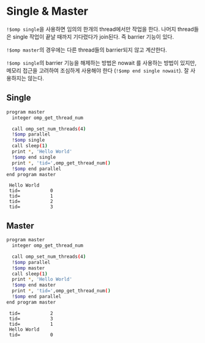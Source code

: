 # Single & Master

`!$omp single`을 사용하면 임의의 한개의 thread에서만 작업을 한다. 나머지 thread들은 single 작업이 끝날 때까지 기다렸다가 join된다. 즉 barrier 기능이 있다.

`!$omp master`의 경우에는 다른 thread들의 barrier되지 않고 계산한다.

`!$omp single`의 barrier 기능을 해제하는 방법은 nowait 를 사용하는 방법이 있지만, 메모리 접근을 고려하여 조심하게 사용해야 한다 (`!$omp end single nowait`). 잘 사용하지는 않는다. 


## Single
```bash
program master
  integer omp_get_thread_num

  call omp_set_num_threads(4)
  !$omp parallel
  !$omp single
  call sleep(1)
  print *, 'Hello World'
  !$omp end single
  print *, 'tid=',omp_get_thread_num()
  !$omp end parallel
end program master
```
```
 Hello World
 tid=           0
 tid=           1
 tid=           2
 tid=           3
```

## Master
```bash
program master
  integer omp_get_thread_num

  call omp_set_num_threads(4)
  !$omp parallel
  !$omp master
  call sleep(1)
  print *, 'Hello World'
  !$omp end master
  print *, 'tid=',omp_get_thread_num()
  !$omp end parallel
end program master
```
```
 tid=           2
 tid=           3
 tid=           1
 Hello World
 tid=           0
```
